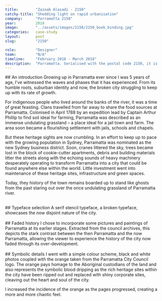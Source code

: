 ```yaml
---
title:        "Zainab Alasadi · 2150"
catchy-title: "Shedding light on rapid urbanisation"
company:      "Parramatta 2150"
year:         2018
image:        "../assets/images/2150/2150_book_binding.jpg"
categories:   case-study
layout:       post
slug:         "2150"

role:         "Designer"
team:         "N/A"
timeline:     "February 2018 - March 2018"
description:  "Parramatta. Serialised with the postal code 2150, it is second oldest city in Australia and now, predicted to be Sydney’s Central City. With its rich heritage being diminished due to over-development, it is becoming a wealthy enclave confined to people paying top dollar."
---
```


<div class="{{ site.site-case-margin }}" markdown="1">
## An introduction
Growing up in Parramatta ever since I was 5 years of age, I’ve witnessed the waves and phases that it has experienced. From its humble roots, suburban identity and now, the broken city struggling to keep up with its rate of growth.

For indigenous people who lived around the banks of the river, it was a time of great feasting. Clans travelled from far away to share the food sources at Parramatta. Colonised in April 1788 by an expedition lead by Captain Arthur Phillip to find soil ideal for farming, Parramatta was described as an immense undulating grassland – a place ideal for a jail town and farm. The area soon became a flourishing settlement with jails, schools and chapels.

But these heritage sights are now crumbling. In an effort to keep up to pace with the growing population in Sydney, Parramatta was nominated as the new Sydney business district. Soon, cranes littered the sky, trees became lost in the block of cookie-cutter apartments, debris and building materials litter the streets along with the echoing sounds of heavy machinery desperately operating to transform Parramatta into a city that could be found anywhere else within the world. Little investment went into maintenance of these heritage sites, infrastructure and green spaces.

Today, they history of the town remains boarded up to stand like ghosts from the past staring out over the once undulating grassland of Parramatta river.
</div>

<div class="{{ site.site-case-break }}" markdown="0">
   <img class="cap" alt="" src="../assets/images/2150/2150_in_cover.jpg">
   <img class="cap" alt="" src="../assets/images/2150/2150_rip_close.jpg">
   <img class="cap" alt="" src="../assets/images/2150/2150_opening_page.jpg">
   <img class="cap" alt="" src="../assets/images/2150/2150_page_closeup.jpg">
   <img class="cap" alt="" src="../assets/images/2150/2150_writing_closeup.jpg">
   <img class="cap" alt="" src="../assets/images/2150/2150_parramatta_town_hall.jpg">
</div>

<div class="{{ site.site-case-margin }}" markdown="1">
## Typeface selection
A serif stencil typeface, a broken typeface, showcases the now disjoint nature of the city.
</div>

<div class="{{ site.site-case-break }}" markdown="0">
   <img class="cap" alt="" src="../assets/images/2150/2150_double_text_page.jpg">
   <img class="cap" alt="" src="../assets/images/2150/2150_parramatta_church.jpg">
   <img class="cap" alt="" src="../assets/images/2150/2150_parramatta_parade.jpg">
   <img class="cap" alt="" src="../assets/images/2150/2150_parramatta_tablet.jpg">
   <img class="cap" alt="" src="../assets/images/2150/2150_parramatta_murraybros.jpg">
</div>

<div class="{{ site.site-case-margin }}" markdown="1">
## Faded history
I chose to incorporate some pictures and paintings of Parramatta at its earlier stages. Extracted from the council archives, this depicts the stark contrast between the then Parramatta and the now Parramatta, allowing the viewer to experience the history of the city now faded through its over-development.
</div>

<div class="{{ site.site-case-break }}" markdown="0">
   <img class="cap" alt="" src="../assets/images/2150/2150_parra_westfield.jpg">
   <img class="cap" alt="" src="../assets/images/2150/2150_westfields.png">
   <img class="cap" alt="" src="../assets/images/2150/2150_parramatta_high_school.jpg">
   <img class="cap" alt="" src="../assets/images/2150/2150_black_spot.jpg">
   <img class="cap" alt="" src="../assets/images/2150/2150_programme.jpg">
   <img class="cap" alt="" src="../assets/images/2150/2150_david_shoebridge.jpg">
   <img class="cap" alt="" src="../assets/images/2150/2150_crane_sky.jpg">
</div>

<div class="{{ site.site-case-margin }}" markdown="1">
## Symbolic details
I went with a simple colour scheme, black and white photos coupled with the orange taken from the Parramatta City Council logo. The orange pays homage to the Aboriginal custodians of the land and also represents the symbolic blood dripping as the rich heritage sites within the city have been ripped out and replaced with shiny corporate sites, cleaving out the heart and soul of the city.

I increased the incidence of the orange as the pages progressed, creating a more and more chaotic feel.
</div>

<div class="{{ site.site-case-break }}" markdown="0">
   <img class="cap" alt="" src="../assets/images/2150/2150_church_cover.jpg">
   <img class="cap" alt="" src="../assets/images/2150/2150_text_book.jpg">
   <img class="cap" alt="" src="../assets/images/2150/2150_text.jpg">
   <img class="cap" alt="" src="../assets/images/2150/2150_parramatta_river.jpg">
   <img class="cap" alt="" src="../assets/images/2150/2150_western_sydney_stadium.jpg">
   <img class="cap" alt="" src="../assets/images/2150/2150_great_western.jpg">
   <img class="cap" alt="" src="../assets/images/2150/2150_drive_away.jpg">
   <img class="cap" alt="" src="../assets/images/2150/2150_cover.jpg">
</div>
